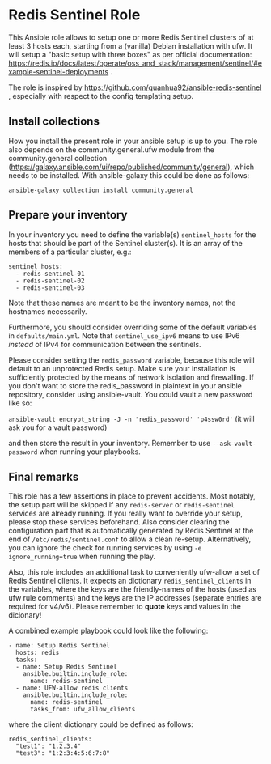 # Redis Sentinel Role

This Ansible role allows to setup one or more Redis Sentinel clusters of at least 3 hosts each, starting from a (vanilla) Debian installation with ufw. It will setup a "basic setup with three boxes" as per official documentation: https://redis.io/docs/latest/operate/oss_and_stack/management/sentinel/#example-sentinel-deployments .

The role is inspired by https://github.com/quanhua92/ansible-redis-sentinel , especially with respect to the config templating setup.

## Install collections

How you install the present role in your ansible setup is up to you. The role also depends on the community.general.ufw module from the community.general collection (https://galaxy.ansible.com/ui/repo/published/community/general), which needs to be installed. With ansible-galaxy this could be done as follows:

`ansible-galaxy collection install community.general`

## Prepare your inventory

In your inventory you need to define the variable(s) `sentinel_hosts` for the hosts that should be part of the Sentinel cluster(s). It is an array of the members of a particular cluster, e.g.:
```
sentinel_hosts:
  - redis-sentinel-01
  - redis-sentinel-02
  - redis-sentinel-03
```
Note that these names are meant to be the inventory names, not the hostnames necessarily.

Furthermore, you should consider overriding some of the default variables in `defaults/main.yml`. Note that `sentinel_use_ipv6` means to use IPv6 *instead* of IPv4 for communication between the sentinels.

Please consider setting the `redis_password` variable, because this role will default to an unprotected Redis setup. Make sure your installation is sufficiently protected by the means of network isolation and firewalling.
If you don't want to store the redis_password in plaintext in your ansible repository, consider using ansible-vault. You could vault a new password like so:

`ansible-vault encrypt_string -J -n 'redis_password' 'p4ssw0rd'` (it will ask you for a vault password)

and then store the result in your inventory. Remember to use `--ask-vault-password` when running your playbooks.

## Final remarks

This role has a few assertions in place to prevent accidents. Most notably, the setup part will be skipped if any `redis-server` or `redis-sentinel` services are already running.
If you really want to override your setup, please stop these services beforehand. Also consider clearing the configuration part that is automatically generated by Redis Sentinel at the end of `/etc/redis/sentinel.conf` to allow a clean re-setup.
Alternatively, you can ignore the check for running services by using `-e ignore_running=true` when running the play.

Also, this role includes an additional task to conveniently ufw-allow a set of Redis Sentinel clients. It expects an dictionary `redis_sentinel_clients` in the variables, where the keys are the friendly-names of the hosts (used as ufw rule comments) and the keys are the IP addresses (separate entries are required for v4/v6). Please remember to **quote** keys and values in the dicionary!

A combined example playbook could look like the following:

```
- name: Setup Redis Sentinel
  hosts: redis
  tasks:
  - name: Setup Redis Sentinel
    ansible.builtin.include_role:
      name: redis-sentinel
  - name: UFW-allow redis clients
    ansible.builtin.include_role:
      name: redis-sentinel
      tasks_from: ufw_allow_clients
```

where the client dictionary could be defined as follows:

```
redis_sentinel_clients:
  "test1": "1.2.3.4"
  "test3": "1:2:3:4:5:6:7:8"
```
